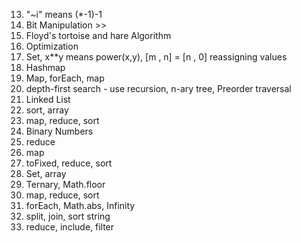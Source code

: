 13. "~i" means (*-1)-1
191. Bit Manipulation >>
234. Floyd's tortoise and hare Algorithm
383. Optimization
202. Set, x**y means power(x,y), [m , n] = [n , 0] reassigning values
412. Hashmap
496. Map, forEach, map
589. depth-first search - use recursion, n-ary tree, Preorder traversal
876. Linked List
976. sort, array
1337. map, reduce, sort
1342. Binary Numbers
1232. reduce
1281. map
1491. toFixed, reduce, sort
1502. Set, array
1523. Ternary, Math.floor
1672. map, reduce, sort
1779. forEach, Math.abs, Infinity
1790. split, join, sort string
1822. reduce, include, filter